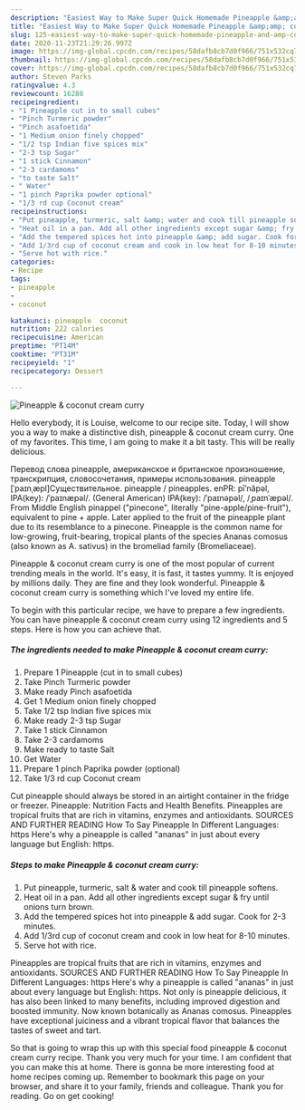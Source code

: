 ```yaml
---
description: "Easiest Way to Make Super Quick Homemade Pineapple &amp;amp; coconut cream curry"
title: "Easiest Way to Make Super Quick Homemade Pineapple &amp;amp; coconut cream curry"
slug: 125-easiest-way-to-make-super-quick-homemade-pineapple-and-amp-coconut-cream-curry
date: 2020-11-23T21:29:26.997Z
image: https://img-global.cpcdn.com/recipes/58dafb8cb7d0f966/751x532cq70/pineapple-coconut-cream-curry-recipe-main-photo.jpg
thumbnail: https://img-global.cpcdn.com/recipes/58dafb8cb7d0f966/751x532cq70/pineapple-coconut-cream-curry-recipe-main-photo.jpg
cover: https://img-global.cpcdn.com/recipes/58dafb8cb7d0f966/751x532cq70/pineapple-coconut-cream-curry-recipe-main-photo.jpg
author: Steven Parks
ratingvalue: 4.3
reviewcount: 16288
recipeingredient:
- "1 Pineapple cut in to small cubes"
- "Pinch Turmeric powder"
- "Pinch asafoetida"
- "1 Medium onion finely chopped"
- "1/2 tsp Indian five spices mix"
- "2-3 tsp Sugar"
- "1 stick Cinnamon"
- "2-3 cardamoms"
- "to taste Salt"
- " Water"
- "1 pinch Paprika powder optional"
- "1/3 rd cup Coconut cream"
recipeinstructions:
- "Put pineapple, turmeric, salt &amp; water and cook till pineapple softens."
- "Heat oil in a pan. Add all other ingredients except sugar &amp; fry until onions turn brown."
- "Add the tempered spices hot into pineapple &amp; add sugar. Cook for 2-3 minutes."
- "Add 1/3rd cup of coconut cream and cook in low heat for 8-10 minutes."
- "Serve hot with rice."
categories:
- Recipe
tags:
- pineapple
- 
- coconut

katakunci: pineapple  coconut 
nutrition: 222 calories
recipecuisine: American
preptime: "PT14M"
cooktime: "PT31M"
recipeyield: "1"
recipecategory: Dessert

---
```



![Pineapple &amp; coconut cream curry](https://img-global.cpcdn.com/recipes/58dafb8cb7d0f966/751x532cq70/pineapple-coconut-cream-curry-recipe-main-photo.jpg)

Hello everybody, it is Louise, welcome to our recipe site. Today, I will show you a way to make a distinctive dish, pineapple &amp; coconut cream curry. One of my favorites. This time, I am going to make it a bit tasty. This will be really delicious.

Перевод слова pineapple, американское и британское произношение, транскрипция, словосочетания, примеры использования. pineapple [ˈpaɪnˌæpl]Существительное. pineapple / pineapples. enPR: pīʹnăpəl, IPA(key): /ˈpaɪnæpəl/. (General American) IPA(key): /ˈpaɪnəpəl/, /ˌpaɪnˈæpəl/. From Middle English pinappel (&#34;pinecone&#34;, literally &#34;pine-apple/pine-fruit&#34;), equivalent to pine +‎ apple. Later applied to the fruit of the pineapple plant due to its resemblance to a pinecone. Pineapple is the common name for low-growing, fruit-bearing, tropical plants of the species Ananas comosus (also known as A. sativus) in the bromeliad family (Bromeliaceae).

Pineapple &amp; coconut cream curry is one of the most popular of current trending meals in the world. It's easy, it is fast, it tastes yummy. It is enjoyed by millions daily. They are fine and they look wonderful. Pineapple &amp; coconut cream curry is something which I've loved my entire life.


To begin with this particular recipe, we have to prepare a few ingredients. You can have pineapple &amp; coconut cream curry using 12 ingredients and 5 steps. Here is how you can achieve that.

<!--inarticleads1-->

##### The ingredients needed to make Pineapple &amp; coconut cream curry:

1. Prepare 1 Pineapple (cut in to small cubes)
1. Take Pinch Turmeric powder
1. Make ready Pinch asafoetida
1. Get 1 Medium onion finely chopped
1. Take 1/2 tsp Indian five spices mix
1. Make ready 2-3 tsp Sugar
1. Take 1 stick Cinnamon
1. Take 2-3 cardamoms
1. Make ready to taste Salt
1. Get  Water
1. Prepare 1 pinch Paprika powder (optional)
1. Take 1/3 rd cup Coconut cream


Cut pineapple should always be stored in an airtight container in the fridge or freezer. Pineapple: Nutrition Facts and Health Benefits. Pineapples are tropical fruits that are rich in vitamins, enzymes and antioxidants. SOURCES AND FURTHER READING How To Say Pineapple In Different Languages: https Here&#39;s why a pineapple is called &#34;ananas&#34; in just about every language but English: https. 

<!--inarticleads2-->

##### Steps to make Pineapple &amp; coconut cream curry:

1. Put pineapple, turmeric, salt &amp; water and cook till pineapple softens.
1. Heat oil in a pan. Add all other ingredients except sugar &amp; fry until onions turn brown.
1. Add the tempered spices hot into pineapple &amp; add sugar. Cook for 2-3 minutes.
1. Add 1/3rd cup of coconut cream and cook in low heat for 8-10 minutes.
1. Serve hot with rice.


Pineapples are tropical fruits that are rich in vitamins, enzymes and antioxidants. SOURCES AND FURTHER READING How To Say Pineapple In Different Languages: https Here&#39;s why a pineapple is called &#34;ananas&#34; in just about every language but English: https. Not only is pineapple delicious, it has also been linked to many benefits, including improved digestion and boosted immunity. Now known botanically as Ananas comosus. Pineapples have exceptional juiciness and a vibrant tropical flavor that balances the tastes of sweet and tart. 

So that is going to wrap this up with this special food pineapple &amp; coconut cream curry recipe. Thank you very much for your time. I am confident that you can make this at home. There is gonna be more interesting food at home recipes coming up. Remember to bookmark this page on your browser, and share it to your family, friends and colleague. Thank you for reading. Go on get cooking!
